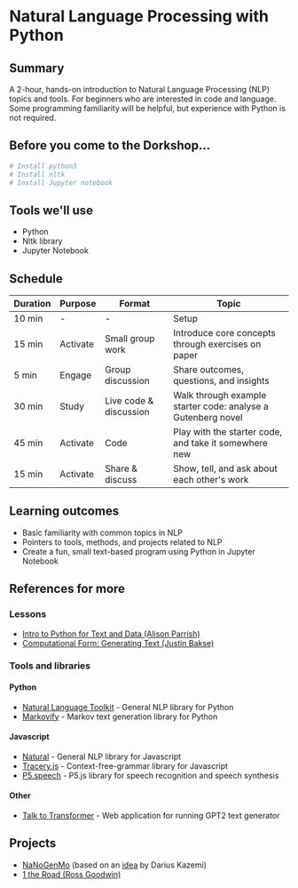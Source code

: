 # Natural Language Processing with Python

## Summary
A 2-hour, hands-on introduction to Natural Language Processing (NLP) topics and tools. For beginners who are interested in code and language. Some programming familiarity will be helpful, but experience with Python is not required.

## Before you come to the Dorkshop...
```bash
# Install python3
# Install nltk
# Install Jupyter notebook
```

## Tools we'll use
* Python
* Nltk library
* Jupyter Notebook

## Schedule
| Duration | Purpose | Format | Topic |
| - | - | - | - |
| 10 min | - | - | Setup |
| 15 min | Activate | Small group work | Introduce core concepts through exercises on paper |
| 5 min | Engage | Group discussion | Share outcomes, questions, and insights |
| 30 min | Study | Live code & discussion | Walk through example starter code: analyse a Gutenberg novel |
| 45 min | Activate | Code | Play with the starter code, and take it somewhere new |
| 15 min | Activate | Share & discuss | Show, tell, and ask about each other's work |

## Learning outcomes
* Basic familiarity with common topics in NLP
* Pointers to tools, methods, and projects related to NLP
* Create a fun, small text-based program using Python in Jupyter Notebook

## References for more
### Lessons
* [Intro to Python for Text and Data (Alison Parrish)](https://github.com/aparrish/dmep-python-intro)
* [Computational Form: Generating Text (Justin Bakse)](http://compform.net/text/)

### Tools and libraries
#### Python
* [Natural Language Toolkit](https://www.nltk.org/) - General NLP library for Python
* [Markovify](https://github.com/jsvine/markovify) - Markov text generation library for Python
#### Javascript
* [Natural](https://github.com/NaturalNode/natural) - General NLP library for Javascript
* [Tracery.js](https://www.tracery.io/) - Context-free-grammar library for Javascript
* [P5.speech](https://idmnyu.github.io/p5.js-speech/) - P5.js library for speech recognition and speech synthesis
#### Other
* [Talk to Transformer](https://talktotransformer.com/) - Web application for running GPT2 text generator

## Projects
* [NaNoGenMo](https://nanogenmo.github.io/) (based on an [idea](https://twitter.com/tinysubversions/status/396305662000775168) by Darius Kazemi)
* [1 the Road (Ross Goodwin)](https://en.wikipedia.org/wiki/1_the_Road)
